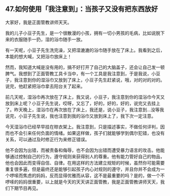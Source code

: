 ## 47.如何使用「我注意到」：当孩子又没有把东西放好
大家好，我是正面管教讲师天天。


我的儿子小豆子先生，是一个很散漫的小孩，拥有一切小男孩的毛病，比如说脱下来的衣服随手一扔，湿的浴巾随手一放。


有一天呢，小豆子先生洗完澡，又把湿漉漉的浴巾随手放在了床上。我看到之后，本能的想大喊，又把浴巾放床上！ 


然而，我知道大喊是没有用的，搞不好打开了自己的大脑盖子，还会让自己发一顿脾气。我想到了正面管教工具卡当中，有一个工具是我注意到，于是我说，小豆子，我注意到你的湿浴巾又放到了床上，小豆子先生赶紧说，哦，对的对的对的。说完，他赶紧把浴巾拿去阳台关了起来。


前几天呢，湿浴巾再次放在了床上，我又说，小豆子，我注意到你的湿浴巾今天又放到床上呢？小豆子先生说，哎呀，又忘了，好的，好的，好的，说完又去挂上了。昨天晚上，湿浴巾在再次放在了床上，我还是，说小豆子，我注意到...没等我说完，小豆子先生说，我也注意到我的浴巾又放到床上了，我下次一定注意。


今天湿浴巾已经早早挂在晾衣架上。我注意到，只是描述事实，不做任何评判，因而也不会引来任何负面的情绪。如果这样做，孩子们就能够学到偶尔犯错，也没有关系，可以通过及时修正行为来修正错误。


他不会因为出错，而被责备和侮辱，也不会因为出错而遭受暴力语言的攻击。他能够通过控制自己的行为，遵守规则来获得别人的尊重。他有能力管好自己的物品，他也会因此而变得自信、自律。在用这样的方法建立规矩的时候，虽然你可能需要重复很多遍，但是最终还是能够引起孩子内心对规则的遵守，并且你并不会成为一个啰嗦而焦虑的妈妈，反而显得优雅而从容，这不是最重要的吗？是的，做一个不啰嗦的妈妈很重要，以上就是今天的天天讲正面管教，我是正面管教讲师天天，我们下期节目再见。

